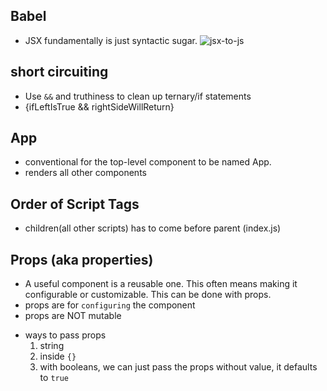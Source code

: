 ## Babel

- JSX fundamentally is just syntactic sugar.
  ![jsx-to-js](https://i.imgur.com/vn7Y23X.png)

## short circuiting

- Use `&&` and truthiness to clean up ternary/if statements
- {ifLeftIsTrue && rightSideWillReturn}

## App

- conventional for the top-level component to be named App.
- renders all other components

## Order of Script Tags

- children(all other scripts) has to come before parent (index.js)

## Props (aka properties)

- A useful component is a reusable one. This often means making it configurable or customizable. This can be done with props.
- props are for `configuring` the component
- props are NOT mutable

* ways to pass props
  1. string
  2. inside `{}`
  3. with booleans, we can just pass the props without value, it defaults to `true`
